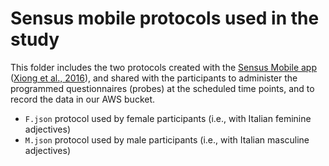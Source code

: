# Sensus mobile protocols used in the study
This folder includes the two protocols created with the [Sensus Mobile app](https://predictive-technology-laboratory.github.io/sensus/) ([Xiong et al., 2016](https://doi.org/10.1145/2971648.2971711)), and shared with the participants to administer the programmed questionnaires (probes) at the scheduled time points, and to record the data in our AWS bucket. 

- `F.json` protocol used by female participants (i.e., with Italian feminine adjectives)
- `M.json` protocol used by male participants (i.e., with Italian masculine adjectives)

